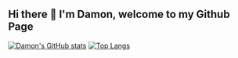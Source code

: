 ## Hi there 👋 I'm Damon, welcome to my Github Page

[![Damon's GitHub stats](https://github-readme-stats.vercel.app/api?username=DamonLarcom&include_all_commits=true&count_private=true&hide=stars,issues&theme=dark)](https://github.com/anuraghazra/github-readme-stats)
[![Top Langs](https://github-readme-stats.vercel.app/api/top-langs/?username=DamonLarcom&hide=Pug,Dockerfile&layout=donut&theme=dark&size_weight=0.5&count_weight=0.5)](https://github.com/anuraghazra/github-readme-stats)
